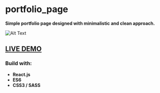 # portfolio_page

**Simple portfolio page designed with minimalistic and clean approach.**


![Alt Text](https://im6.ezgif.com/tmp/ezgif-6-705bb63778a2.webp)

## [LIVE DEMO](http://patryk-urbanski.surge.sh/)

### Build with:
- **React.js**
- **ES6**
- **CSS3 / SASS**
